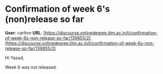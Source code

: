 # Confirmation of week 6's (non)release so far

**User**: carlton
**URL**: [https://discourse.onlinedegree.iitm.ac.in/t/confirmation-of-week-6s-non-release-so-far/139855/2](https://discourse.onlinedegree.iitm.ac.in/t/confirmation-of-week-6s-non-release-so-far/139855/2)

Hi Yazad,

Week 6 was not released.
